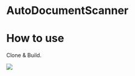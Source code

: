 # AutoDocumentScanner

# How to use

Clone & Build.

<img src="https://user-images.githubusercontent.com/23278992/156078070-37eefb44-936d-4a4a-9c3b-1c203a631ad0.gif">
